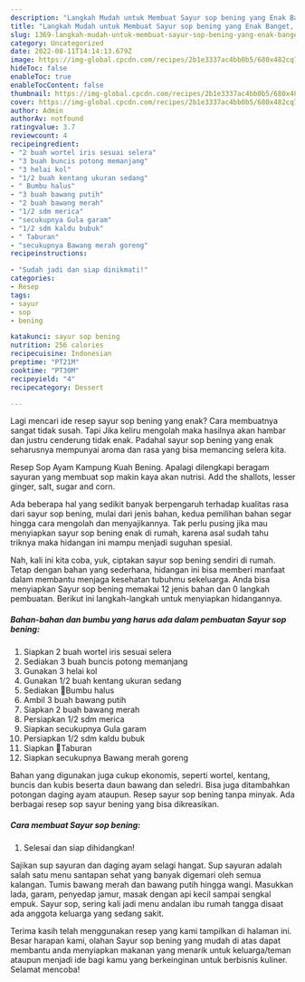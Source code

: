 ```yaml
---
description: "Langkah Mudah untuk Membuat Sayur sop bening yang Enak Banget, Buat Buka Puasa Bikin Ngiler"
title: "Langkah Mudah untuk Membuat Sayur sop bening yang Enak Banget, Buat Buka Puasa Bikin Ngiler"
slug: 1369-langkah-mudah-untuk-membuat-sayur-sop-bening-yang-enak-banget-buat-buka-puasa-bikin-ngiler
category: Uncategorized
date: 2022-08-11T14:14:13.679Z
image: https://img-global.cpcdn.com/recipes/2b1e3337ac4bb0b5/680x482cq70/sayur-sop-bening-foto-resep-utama.jpg
hideToc: false
enableToc: true
enableTocContent: false
thumbnail: https://img-global.cpcdn.com/recipes/2b1e3337ac4bb0b5/680x482cq70/sayur-sop-bening-foto-resep-utama.jpg
cover: https://img-global.cpcdn.com/recipes/2b1e3337ac4bb0b5/680x482cq70/sayur-sop-bening-foto-resep-utama.jpg
author: Admin
authorAv: notfound
ratingvalue: 3.7
reviewcount: 4
recipeingredient:
- "2 buah wortel iris sesuai selera"
- "3 buah buncis potong memanjang"
- "3 helai kol"
- "1/2 buah kentang ukuran sedang"
- " Bumbu halus"
- "3 buah bawang putih"
- "2 buah bawang merah"
- "1/2 sdm merica"
- "secukupnya Gula garam"
- "1/2 sdm kaldu bubuk"
- " Taburan"
- "secukupnya Bawang merah goreng"
recipeinstructions:

- "Sudah jadi dan siap dinikmati!"
categories:
- Resep
tags:
- sayur
- sop
- bening

katakunci: sayur sop bening 
nutrition: 256 calories
recipecuisine: Indonesian
preptime: "PT21M"
cooktime: "PT30M"
recipeyield: "4"
recipecategory: Dessert

---
```



Lagi mencari ide resep sayur sop bening yang enak? Cara membuatnya sangat tidak susah. Tapi Jika keliru mengolah maka hasilnya akan hambar dan justru cenderung tidak enak. Padahal sayur sop bening yang enak seharusnya mempunyai aroma dan rasa yang bisa memancing selera kita.


Resep Sop Ayam Kampung Kuah Bening. Apalagi dilengkapi beragam sayuran yang membuat sop makin kaya akan nutrisi. Add the shallots, lesser ginger, salt, sugar and corn.

Ada beberapa hal yang sedikit banyak berpengaruh terhadap kualitas rasa dari sayur sop bening, mulai dari jenis bahan, kedua pemilihan bahan segar hingga cara mengolah dan menyajikannya. Tak perlu pusing jika mau menyiapkan sayur sop bening enak di rumah, karena asal sudah tahu triknya maka hidangan ini mampu menjadi suguhan spesial.


Nah, kali ini kita coba, yuk, ciptakan sayur sop bening sendiri di rumah. Tetap dengan bahan yang sederhana, hidangan ini bisa memberi manfaat dalam membantu menjaga kesehatan tubuhmu sekeluarga. Anda bisa menyiapkan Sayur sop bening memakai 12 jenis bahan dan 0 langkah pembuatan. Berikut ini langkah-langkah untuk menyiapkan hidangannya.

<!--inarticleads1-->

##### Bahan-bahan dan bumbu yang harus ada dalam pembuatan Sayur sop bening:

1. Siapkan 2 buah wortel iris sesuai selera
1. Sediakan 3 buah buncis potong memanjang
1. Gunakan 3 helai kol
1. Gunakan 1/2 buah kentang ukuran sedang
1. Sediakan  🐣Bumbu halus
1. Ambil 3 buah bawang putih
1. Siapkan 2 buah bawang merah
1. Persiapkan 1/2 sdm merica
1. Siapkan secukupnya Gula garam
1. Persiapkan 1/2 sdm kaldu bubuk
1. Siapkan  🐣Taburan
1. Siapkan secukupnya Bawang merah goreng


Bahan yang digunakan juga cukup ekonomis, seperti wortel, kentang, buncis dan kubis beserta daun bawang dan seledri. Bisa juga ditambahkan potongan daging ayam ataupun. Resep sayur sop bening tanpa minyak. Ada berbagai resep sop sayur bening yang bisa dikreasikan. 

<!--inarticleads2-->

##### Cara membuat Sayur sop bening:


1. Selesai dan siap dihidangkan!

Sajikan sup sayuran dan daging ayam selagi hangat. Sup sayuran adalah salah satu menu santapan sehat yang banyak digemari oleh semua kalangan. Tumis bawang merah dan bawang putih hingga wangi. Masukkan lada, garam, penyedap jamur, masak dengan api kecil sampai sengkal empuk. Sayur sop, sering kali jadi menu andalan ibu rumah tangga disaat ada anggota keluarga yang sedang sakit. 

Terima kasih telah menggunakan resep yang kami tampilkan di halaman ini. Besar harapan kami, olahan Sayur sop bening yang mudah di atas dapat membantu anda menyiapkan makanan yang menarik untuk keluarga/teman ataupun menjadi ide bagi kamu yang berkeinginan untuk berbisnis kuliner. Selamat mencoba!

